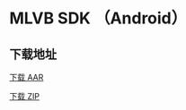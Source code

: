 # MLVB SDK （Android）

## 下载地址

[下载 AAR](https://liteavsdk-1252463788.cos.ap-guangzhou.myqcloud.com/6.6/LiteAVSDK_Smart_6.6.7458.aar)

[下载 ZIP](https://liteavsdk-1252463788.cos.ap-guangzhou.myqcloud.com/6.6/LiteAVSDK_Smart_6.6.7458.zip)